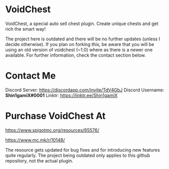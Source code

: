 # VoidChest
VoidChest, a special auto sell chest plugin. Create unique chests and get rich the smart way!

The project here is outdated and there will be no further updates (unless I decide otherwise). If you plan on forking this, be aware that you will be using an old version of voidchest (~1.0) where as there is a newer one available. For further information, check the contact section below.

# Contact Me
Discord Server: https://discordapp.com/invite/TdV4GbJ
Discord Username: **Shin1gamiX#0001**
Linktr: https://linktr.ee/Shin1gamiX


# Purchase VoidChest At
https://www.spigotmc.org/resources/65576/

https://www.mc.mk/r/10148/

The resource gets updated for bug fixes and for introducing new features quite regularly.
The project being outdated only applies to this github repository, not the actual plugin.
